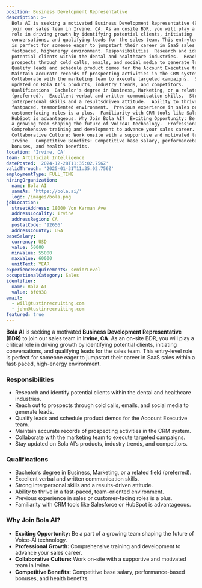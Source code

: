 ```yaml
---
position: Business Development Representative
description: >-
  Bola AI is seeking a motivated Business Development Representative (BDR) to
  join our sales team in Irvine, CA. As an onsite BDR, you will play a critical
  role in driving growth by identifying potential clients, initiating
  conversations, and qualifying leads for the sales team. This entrylevel role
  is perfect for someone eager to jumpstart their career in SaaS sales within a
  fastpaced, highenergy environment. Responsibilities  Research and identify
  potential clients within the dental and healthcare industries.  Reach out to
  prospects through cold calls, emails, and social media to generate leads. 
  Qualify leads and schedule product demos for the Account Executive team. 
  Maintain accurate records of prospecting activities in the CRM system. 
  Collaborate with the marketing team to execute targeted campaigns.  Stay
  updated on Bola AI’s products, industry trends, and competitors.
  Qualifications  Bachelor’s degree in Business, Marketing, or a related field
  (preferred).  Excellent verbal and written communication skills.  Strong
  interpersonal skills and a resultsdriven attitude.  Ability to thrive in a
  fastpaced, teamoriented environment.  Previous experience in sales or
  customerfacing roles is a plus.  Familiarity with CRM tools like Salesforce or
  HubSpot is advantageous. Why Join Bola AI?  Exciting Opportunity: Be a part of
  a growing team shaping the future of VoiceAI technology.  Professional Growth:
  Comprehensive training and development to advance your sales career. 
  Collaborative Culture: Work onsite with a supportive and motivated team in
  Irvine.  Competitive Benefits: Competitive base salary, performancebased
  bonuses, and health benefits.
location: 'Irvine, CA'
team: Artificial Intelligence
datePosted: '2024-12-28T11:35:02.756Z'
validThrough: '2025-01-31T11:35:02.756Z'
employmentType: FULL_TIME
hiringOrganization:
  name: Bola AI
  sameAs: 'https://bola.ai/'
  logo: /images/bola.png
jobLocation:
  streetAddress: 18000 Von Karman Ave
  addressLocality: Irvine
  addressRegion: CA
  postalCode: '92656'
  addressCountry: USA
baseSalary:
  currency: USD
  value: 50000
  minValue: 55000
  maxValue: 60000
  unitText: YEAR
experienceRequirements: seniorLevel
occupationalCategory: Sales
identifier:
  name: Bola AI
  value: bf0938
email:
  - will@tustinrecruiting.com
  - john@tustinrecruiting.com
featured: true
---
```


**Bola AI** is seeking a motivated **Business Development Representative (BDR)** to join our sales team in **Irvine, CA**. As an on-site BDR, you will play a critical role in driving growth by identifying potential clients, initiating conversations, and qualifying leads for the sales team. This entry-level role is perfect for someone eager to jumpstart their career in SaaS sales within a fast-paced, high-energy environment.

### Responsibilities
- Research and identify potential clients within the dental and healthcare industries.  
- Reach out to prospects through cold calls, emails, and social media to generate leads.  
- Qualify leads and schedule product demos for the Account Executive team.  
- Maintain accurate records of prospecting activities in the CRM system.  
- Collaborate with the marketing team to execute targeted campaigns.  
- Stay updated on Bola AI’s products, industry trends, and competitors.  

### Qualifications
- Bachelor’s degree in Business, Marketing, or a related field (preferred).  
- Excellent verbal and written communication skills.  
- Strong interpersonal skills and a results-driven attitude.  
- Ability to thrive in a fast-paced, team-oriented environment.  
- Previous experience in sales or customer-facing roles is a plus.  
- Familiarity with CRM tools like Salesforce or HubSpot is advantageous.  

### Why Join Bola AI?
- **Exciting Opportunity:** Be a part of a growing team shaping the future of Voice-AI technology.  
- **Professional Growth:** Comprehensive training and development to advance your sales career.  
- **Collaborative Culture:** Work on-site with a supportive and motivated team in Irvine.  
- **Competitive Benefits:** Competitive base salary, performance-based bonuses, and health benefits.  
